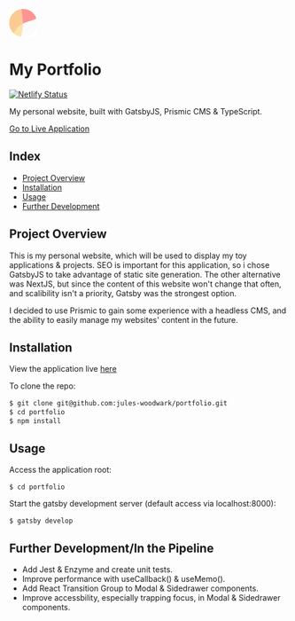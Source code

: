 <img src="https://github.com/jules-woodwark/portfolio/blob/main/src/media/images/icon.svg" alt="My Website Logo" width="50"/>

# My Portfolio

[![Netlify Status](https://api.netlify.com/api/v1/badges/11669a04-1a3a-4f8e-8a87-3c44fa3566b3/deploy-status)](https://app.netlify.com/sites/juleswoodwarkdev/deploys)

My personal website, built with GatsbyJS, Prismic CMS & TypeScript.

[Go to Live Application](https://jules-woodwark.dev/)

## Index

  - [Project Overview](#project-overview)
  - [Installation](#installation)
  - [Usage](#usage)
  - [Further Development](#further-development)

## Project Overview
This is my personal website, which will be used to display my toy applications & projects. SEO is important for this application, so i chose GatsbyJS to take advantage of static site generation. The other alternative was NextJS, but since the content of this website won't change that often, and scalibility isn't a priority, Gatsby was the strongest option.

I decided to use Prismic to gain some experience with a headless CMS, and the ability to easily manage my websites' content in the future.

## Installation

View the application live [here](https://jules-woodwark.dev/)

To clone the repo:

    $ git clone git@github.com:jules-woodwark/portfolio.git
    $ cd portfolio
    $ npm install

## Usage

Access the application root:

    $ cd portfolio

Start the gatsby development server (default access via localhost:8000):

    $ gatsby develop

## Further Development/In the Pipeline

- Add Jest & Enzyme and create unit tests.
- Improve performance with useCallback() & useMemo().
- Add React Transition Group to Modal & Sidedrawer components.
- Improve accessbility, especially trapping focus, in Modal & Sidedrawer components.
